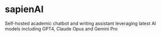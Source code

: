 # sapienAI
Self-hosted academic chatbot and writing assistant leveraging latest AI models including GPT4, Claude Opus and Gemini Pro
